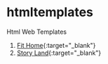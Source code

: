 # htmltemplates
Html Web Templates
1. [Fit Home](https://sreenivas7463.github.io/htmltemplates/fithome.html){:target="_blank"}
2. [Story Land](https://sreenivas7463.github.io/htmltemplates/storyland.html){:target="_blank"}
